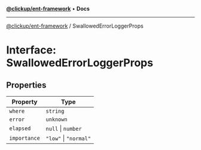[**@clickup/ent-framework**](../README.md) • **Docs**

***

[@clickup/ent-framework](../globals.md) / SwallowedErrorLoggerProps

# Interface: SwallowedErrorLoggerProps

## Properties

| Property | Type |
| ------ | ------ |
| `where` | `string` |
| `error` | `unknown` |
| `elapsed` | `null` \| `number` |
| `importance` | `"low"` \| `"normal"` |
